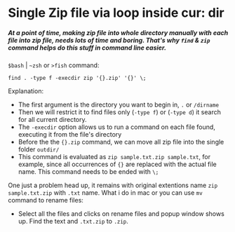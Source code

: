 # Single Zip file via loop inside cur: dir

##### At a point of time, making zip file into whole directory manually with each file into zip file, needs lots of time and boring. That's why `find` & `zip` command helps do this stuff in command line easier.

`$bash` | `~zsh` or `>fish` command: 


```
find . -type f -execdir zip '{}.zip' '{}' \;
```

Explanation:

- The first argument is the directory you want to begin in, `.` or `/dirname`
- Then we will restrict it to find files only (`-type f`) or (`-type d`) it search for all current directory.
- The `-execdir` option allows us to run a command on each file found, executing it from the file's directory
- Before the the `{}.zip` command, we can move all zip file into the single folder `outdir/`
- This command is evaluated as `zip sample.txt.zip sample.txt`, for example, since all occurrences of `{}` are replaced with the actual file name. This command needs to be ended with `\;`



One just a problem head up, it remains with original extentions name `zip sample.txt.zip` with `.txt` name. What i do in mac or you can use `mv` command to rename files: 

- Select all the files and clicks on rename files and popup window shows up. Find the text and `.txt.zip` to `.zip`.

